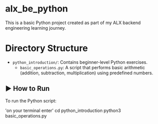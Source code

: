 # alx_be_python

This is a basic Python project created as part of my ALX backend engineering learning journey.

# Directory Structure

- `python_introduction/`: Contains beginner-level Python exercises.
  - `basic_operations.py`: A script that performs basic arithmetic (addition, subtraction, multiplication) using predefined numbers.

## ▶️ How to Run

To run the Python script:

'on your terminal enter'
cd python_introduction
python3 basic_operations.py

